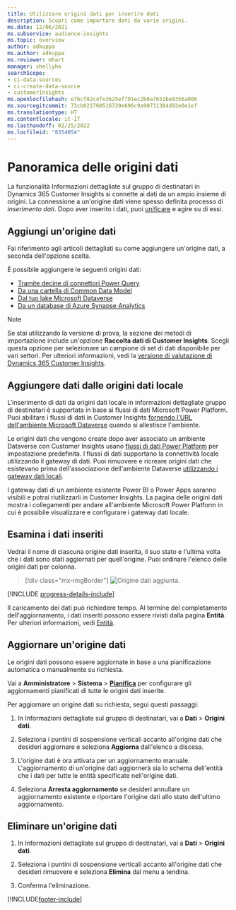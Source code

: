 ```yaml
---
title: Utilizzare origini dati per inserire dati
description: Scopri come importare dati da varie origini.
ms.date: 12/06/2021
ms.subservice: audience-insights
ms.topic: overview
author: adkuppa
ms.author: adkuppa
ms.reviewer: mhart
manager: shellyha
searchScope:
- ci-data-sources
- ci-create-data-source
- customerInsights
ms.openlocfilehash: e7bcf82c4fe3625ef791ec2b0a7651be0356a006
ms.sourcegitcommit: 73cb021760516729e696c9a90731304d92e0e1ef
ms.translationtype: HT
ms.contentlocale: it-IT
ms.lasthandoff: 02/25/2022
ms.locfileid: "8354054"
---
```

# <a name="data-sources-overview"></a>Panoramica delle origini dati



La funzionalità Informazioni dettagliate sul gruppo di destinatari in Dynamics 365 Customer Insights si connette ai dati da un ampio insieme di origini. La connessione a un'origine dati viene spesso definita processo di *inserimento dati*. Dopo aver inserito i dati, puoi [unificare](data-unification.md) e agire su di essi.

## <a name="add-a-data-source"></a>Aggiungi un'origine dati

Fai riferimento agli articoli dettagliati su come aggiungere un'origine dati, a seconda dell'opzione scelta.

È possibile aggiungere le seguenti origini dati:

- [Tramite decine di connettori Power Query](connect-power-query.md)
- [Da una cartella di Common Data Model](connect-common-data-model.md)
- [Dal tuo lake Microsoft Dataverse](connect-dataverse-managed-lake.md)
- [Da un database di Azure Synapse Analytics](connect-synapse.md)

> [!NOTE]
> Se stai utilizzando la versione di prova, la sezione dei metodi di importazione include un'opzione **Raccolta dati di Customer Insights**. Scegli questa opzione per selezionare un campione di set di dati disponibile per vari settori. Per ulteriori informazioni, vedi la [versione di valutazione di Dynamics 365 Customer Insights](../trial-signup.md).

## <a name="add-data-from-on-premises-data-sources"></a>Aggiungere dati dalle origini dati locale

L'inserimento di dati da origini dati locale in informazioni dettagliate gruppo di destinatari è supportata in base ai flussi di dati Microsoft Power Platform. Puoi abilitare i flussi di dati in Customer Insights [fornendo l'URL dell'ambiente Microsoft Dataverse](create-environment.md) quando si allestisce l'ambiente.

Le origini dati che vengono create dopo aver associato un ambiente Dataverse con Customer Insights usano [flussi di dati Power Platform](/power-query/dataflows/overview-dataflows-across-power-platform-dynamics-365) per impostazione predefinita. I flussi di dati supportano la connettività locale utilizzando il gateway di dati. Puoi rimuovere e ricreare origini dati che esistevano prima dell'associazione dell'ambiente Dataverse [utilizzando i gateway dati locali](/data-integration/gateway/service-gateway-app).

I gateway dati di un ambiente esistente Power BI o Power Apps saranno visibili e potrai riutilizzarli in Customer Insights. La pagina delle origini dati mostra i collegamenti per andare all'ambiente Microsoft Power Platform in cui è possibile visualizzare e configurare i gateway dati locale.

## <a name="review-ingested-data"></a>Esamina i dati inseriti

Vedrai il nome di ciascuna origine dati inserita, il suo stato e l'ultima volta che i dati sono stati aggiornati per quell'origine. Puoi ordinare l'elenco delle origini dati per colonna.

> [!div class="mx-imgBorder"]
> ![Origine dati aggiunta.](media/configure-data-datasource-added.png "Origine dati aggiunta")

[!INCLUDE [progress-details-include](../includes/progress-details-pane.md)]

Il caricamento dei dati può richiedere tempo. Al termine del completamento dell'aggiornamento, i dati inseriti possono essere rivisti dalla pagina **Entità**. Per ulteriori informazioni, vedi [Entità](entities.md).

## <a name="refresh-a-data-source"></a>Aggiornare un'origine dati

Le origini dati possono essere aggiornate in base a una pianificazione automatica o manualmente su richiesta. 

Vai a **Amministratore** > **Sistema** > [**Pianifica**](system.md#schedule-tab) per configurare gli aggiornamenti pianificati di tutte le origini dati inserite.

Per aggiornare un origine dati su richiesta, segui questi passaggi:

1. In Informazioni dettagliate sul gruppo di destinatari, vai a **Dati** > **Origini dati**.

2. Seleziona i puntini di sospensione verticali accanto all'origine dati che desideri aggiornare e seleziona **Aggiorna** dall'elenco a discesa.

3. L'origine dati è ora attivata per un aggiornamento manuale. L'aggiornamento di un'origine dati aggiornerà sia lo schema dell'entità che i dati per tutte le entità specificate nell'origine dati.

4. Seleziona **Arresta aggiornamento** se desideri annullare un aggiornamento esistente e riportare l'origine dati allo stato dell'ultimo aggiornamento.

## <a name="delete-a-data-source"></a>Eliminare un'origine dati

1. In Informazioni dettagliate sul gruppo di destinatari, vai a **Dati** > **Origini dati**.

2. Seleziona i puntini di sospensione verticali accanto all'origine dati che desideri rimuovere e seleziona **Elimina** dal menu a tendina.

3. Conferma l'eliminazione.


[!INCLUDE[footer-include](../includes/footer-banner.md)]
